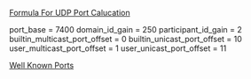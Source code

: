 [Formula For UDP Port Calucation](https://community.rti.com/static/documentation/connext-dds/5.3.1/doc/manuals/connext_dds/html_files/RTI_ConnextDDS_CoreLibraries_UsersManual/index.htm#UsersManual/Inbound_Ports_for_Meta_Traffic.htm#discovery_507287096_366425%3FTocPath%3DPart%25203%253A%2520Advanced%2520Concepts%7CDiscovery%7CPorts%2520Used%2520for%2520Discovery%7C_____1)



port_base = 7400
domain_id_gain = 250
participant_id_gain = 2
builtin_multicast_port_offset = 0
builtin_unicast_port_offset = 10
user_multicast_port_offset = 1
user_unicast_port_offset = 11

[Well Known Ports](https://community.rti.com/docs/html/api_cpp/group__DDSWireProtocolQosModule.html#g8e1c02e92ccc930c8b89cafeeaf95045)
